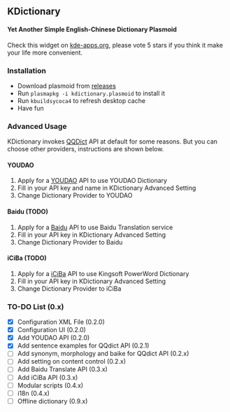 ## KDictionary
#### Yet Another Simple English-Chinese Dictionary Plasmoid

Check this widget on [kde-apps.org](http://kde-apps.org/content/show.php?content=161349), please vote 5 stars if you think it make your life more convenient.

### Installation

* Download plasmoid from [releases](https://github.com/librehat/kdictionary/releases)
* Run `plasmapkg -i kdictionary.plasmoid` to install it
* Run `kbuildsycoca4` to refresh desktop cache
* Have fun

### Advanced Usage

KDictionary invokes [QQDict](http://dict.qq.com) API at default for some reasons. But you can choose other providers, instructions are shown below.

#### YOUDAO

1. Apply for a [YOUDAO](http://fanyi.youdao.com/openapi?path=data-mode) API to use YOUDAO Dictionary
2. Fill in your API key and name in KDictionary Advanced Setting
3. Change Dictionary Provider to YOUDAO

#### Baidu (TODO)

1. Apply for a [Baidu](http://developer.baidu.com/wiki/index.php?title=%E5%B8%AE%E5%8A%A9%E6%96%87%E6%A1%A3%E9%A6%96%E9%A1%B5/%E7%99%BE%E5%BA%A6%E7%BF%BB%E8%AF%91/%E7%BF%BB%E8%AF%91API) API to use Baidu Translation service
2. Fill in your API key in KDictionary Advanced Setting
3. Change Dictionary Provider to Baidu

#### iCiBa (TODO)

1. Apply for a [iCiBa](http://open.iciba.com/?c=api) API to use Kingsoft PowerWord Dictionary
2. Fill in your API key in KDictionary Advanced Setting
3. Change Dictionary Provider to iCiBa

### TO-DO List (0.x)

- [x] Configuration XML File (0.2.0)
- [x] Configuration UI (0.2.0)
- [x] Add YOUDAO API (0.2.0)
- [x] Add sentence examples for QQdict API (0.2.1)
- [ ] Add synonym, morphology and baike for QQdict API (0.2.x)
- [ ] Add setting on content control (0.2.x)
- [ ] Add Baidu Translate API (0.3.x)
- [ ] Add iCiBa API (0.3.x)
- [ ] Modular scripts (0.4.x)
- [ ] i18n (0.4.x)
- [ ] Offline dictionary (0.9.x)
